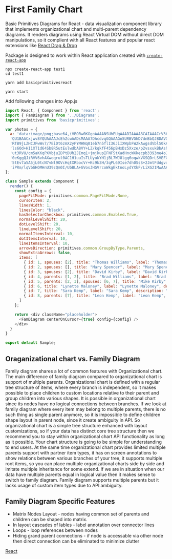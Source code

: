 # First Family Chart

Basic Primitives Diagrams for React - data visualization component library that implements organizational chart and multi-parent dependency diagrams. It renders diagrams using React Virtual DOM without direct DOM manipulations, so it complient with all React features and popular react extensions like [React Drag & Drop](http://react-dnd.github.io/react-dnd/about)

Package is designed to work within React application created with [`create-react-app`](https://facebook.github.io/create-react-app/)

```
npx create-react-app test1
cd test1

yarn add basicprimitivesreact

yarn start
```

Add following changes into App.js

```JavaScript
import React, { Component } from 'react';
import { FamDiagram } from '../Diagrams';
import primitives from 'basicprimitives';

var photos = {
  a: 'data:image/png;base64,iVBORw0KGgoAAAANSUhEUgAAADIAAAA8CAIAAACrV36WAAAAAXNSR0IArs4c6QAAAARn' + 
  'QU1BAACxjwv8YQUAAAAJcEhZcwAADsMAAA7DAcdvqGQAAAGnSURBVGhD7dnBbQJBDAVQk1o2QjlQwKYGzpSwKQfq4IxIC' + 
  'RTB9jLZHCJFwWv7/7EiDt6zmX2yPYMHNq01eb7n5flI36JiIXWpbFW2kAwgsdVblS0kA0hs9db/ZWs+vW/Wno9PxPE3dh' + 
  'ls6Od+HI1XT1d64Sb8R5utEulwdbA8VY+LZ/kqkfF456pBHxDz5Xxze/p2vsxukBbAshTVOE0PO4B2cUlWKrgUTKsrV0e' + 
  'ut3RVU/cm5aKKqPXVbjuIDPtDUh2JImq1+jmjkupIFNFStXadHncWXkecpb3393me4oJZnionXyjLV6W4QFZEleHCWNG+' + 
  '0eKggQJiRVV6vhAXwoqrul0AC1H1uuIsTLUyukYH1jBL7WJ8lgq6oqwkVXSQDrLSVEFXjJWoirlCrFRVyBVhJasirgCr6' + 
  '5tEv7a5A5jL0tcN7vNl9OVcHqtXRbocVr+Kc9k3H/3qPL69Ise7dh0SsS+2JmtFddgvdy/gGbY7Jdp2GRcyrlu1BfUjxt' + 
  'iPRm/lqVbGHOMHnU39zQm0I/UbBLA+GVosJHGVrcoWkgEktnoLydYXkF/LiXG21MwAAAAASUVORK5CYII='
};

class Sample extends Component {
  render() {
    const config = {
      pageFitMode: primitives.common.PageFitMode.None,
      cursorItem: 2,
      linesWidth: 1,
      linesColor: "black",
      hasSelectorCheckbox: primitives.common.Enabled.True,
      normalLevelShift: 20,
      dotLevelShift: 20,
      lineLevelShift: 20,
      normalItemsInterval: 10,
      dotItemsInterval: 10,
      lineItemsInterval: 10,
      arrowsDirection: primitives.common.GroupByType.Parents,
      showExtraArrows: false,
      items: [
        { id: 1, spouses: [2], title: "Thomas Williams", label: "Thomas Williams", description: "1, 1st husband", image: photos.a },
        { id: 2, spouses: [], title: "Mary Spencer", label: "Mary Spencer", description: "2, The Mary", image: photos.a },
        { id: 3, spouses: [2], title: "David Kirby", label: "David Kirby", description: "3, 2nd Husband", image: photos.a },
        { id: 4, parents: [1, 2], title: "Brad Williams", label: "Brad Williams", description: "4, 1st son", image: photos.a },
        { id: 5, parents: [2, 3], spouses: [6, 7], title: "Mike Kirby", label: "Mike Kirby", description: "5, 2nd son, having 2 spouses", image: photos.a },
        { id: 6, title: "Lynette Maloney", label: "Lynette Maloney", description: "5, Spouse I", image: photos.a },
        { id: 7, title: "Sara Kemp", label: "Sara Kemp", description: "5, Spouse II :-)", image: photos.a },
        { id: 8, parents: [7], title: "Leon Kemp", label: "Leon Kemp", description: "5, Orphant", image: photos.a }
      ]
    };

    return <div className="placeholder">
      <FamDiagram centerOnCursor={true} config={config} />
    </div>
  }
}

export default Sample;
```

## Oraganizational chart vs. Family Diagram
Family diagram shares a lot of common features with Organizational chart. The main difference of family diagram compared to organizational chart is support of multiple parents. Organizational chart is defined with a regular tree structure of items, where every branch is independent, so it makes possible to place children to custom locations relative to their parent and group children into various shapes. It is possible in organizational chart since its nodes have no logical connections between branches. If we look at family diagram where every item may belong to multiple parents, there is no such thing as single parent anymore, so it is impossible to define children shape layout in parent node, since it create ambiguity in API. So organizational chart is a simple tree structure enhanced with layout customizations, so if your data has distinct core tree structure then we recommend you to stay within organizational chart API functionality as long as it possible. Your chart structure is going to be simple for understanding to end users. At the same time organizational chart provides limited multiple parents support with partner item types, it has on screen annotations to show relations between various branches of your tree, it supports multiple root items, so you can place multiple organizational charts side by side and imitate multiple inheritance for some extend. If we are in situation when our data have multiple parents equal in logical value then it makes sense to switch to family diagram. Family diagram supports multiple parents but it lacks usage of custom item types due to API ambiguity. 

## Family Diagram Specific Features
* Matrix Nodes Layout - nodes having common set of parents and children can be shaped into matrix.
* In layout cascades of lables - label annotation over connector lines
* Loops - loop references between nodes
* Hiding grand parent connections - if node is accessable via other node then direct connection can be eliminated to minimize clutter

[React](../src/Samples/FirstFamilyChart.js)
